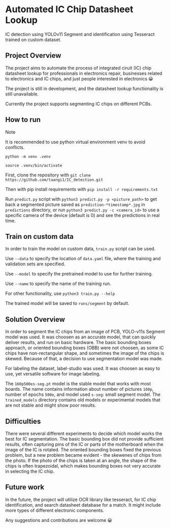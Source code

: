 # Automated IC Chip Datasheet Lookup

IC detection using YOLOv11 Segment and identification using Tesseract trained on custom dataset.

## Project Overview

The project aims to automate the process of integrated ciruit (IC) chip datasheet lookup for professionals in electronics repair, businesses related to electronics and IC chips, and just people interested in electronics 😀

The project is still in development, and the datasheet lookup functionality is still unavailable.

Currently the project supports segmenting IC chips on different PCBs.

## How to run

> [!NOTE]
> It is recommended to use python virtual environment venv to avoid conflicts.
> 
> `python -m venv .venv`
> 
> `source .venv/bin/activate`

First, clone the repository with `git clone https://github.com/taangi1/IC_detection.git`

Then with pip install requirements with `pip install -r requirements.txt`

Run `predict.py` script with `python3 predict.py -p <picture_path>` to get back a segmented picture saved as `prediction-*timestamp*.jpg` in `predictions` directory, or run `python3 predict.py -c <camera_id>` to use a specific camera of the device (default is 0) and see the predictions in real time.

## Train on custom data

In order to train the model on custom data, `train.py` script can be used.

Use `--data` to specify the location of `data.yaml` file, where the training and validation sets are specified.

Use `--model` to specify the pretrained model to use for further training.

Use `--name` to specify the name of the training run.

For other functionality, use `python3 train.py --help`

The trained model will be saved to `runs/segment` by default.

## Solution Overview

In order to segment the IC chips from an image of PCB, YOLO-v11s Segment model was used. It was choosen as an accurate model, that can quickly deliver results, and run on basic hardware. The basic bounding boxes approach, or oriented bounding boxes (OBB) were not choosen, as some IC chips have non-rectangular shape, and sometimes the image of the chips is skewed. Because of that, a decision to use segmentation model was made.

For labeling the dataset, label-studio was used. It was choosen as easy to use, yet versatile software for image labeling.

The `160p500es-seg.pt` model is the stable model that works with most boards. The name contains information about number of pictures `160p`, number of epochs `500e`, and model used `s-seg`: small segment model. The `trained_models` directory contains old models or experimental models that are not stable and might show poor results.

## Difficulties

There were several different experiments to decide which model works the best for IC segmentation. The basic bounding box did not provide sufficient results, often capturing pins of the IC or parts of the motherboard when the image of the IC is rotated. The oriented bounding boxes fixed the previous problem, but a new problem became evident - the skewenes of chips from the photo. If the photo of the chips is taken at an angle, the shape of the chips is often trapezoidal, which makes bounding boxes not very accurate in selecting the IC chip.

## Future work

In the future, the project will utilize OCR library like tesseract, for IC chip identification, and search datasheet database for a match. It might include more types of different electronic components.

Any suggestions and contributions are welcome 😀
